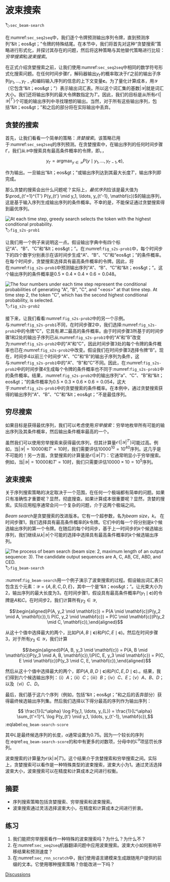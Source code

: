 # 波束搜索
:label:`sec_beam-search`

在:numref:`sec_seq2seq`中，我们逐个令牌预测输出序列令牌，直到预测序列“&lt；eos&gt；”令牌的特殊结尾。在本节中，我们将首先对这种“贪婪搜索”策略进行形式化，并探讨其存在的问题，然后将这种策略与其他替代策略进行比较：
*穷举搜索*和*波束搜索*。

在正式介绍贪婪搜索之前，让我们使用:numref:`sec_seq2seq`中相同的数学符号形式化搜索问题。在任何时间步骤$t'$，解码器输出$y_{t'}$的概率取决于$t'$之前的输出子序列$y_1, \ldots, y_{t'-1}$和编码输入序列的信息的上下文变量$\mathbf{c}$。为了量化计算成本，用$\mathcal{Y}$（它包含“&lt；eos&gt；”）表示输出词汇表。所以这个词汇集的基数$\left|\mathcal{Y}\right|$就是词汇大小。我们还将输出序列的最大令牌数指定为$T'$。因此，我们的目标是从所有$\mathcal{O}(\left|\mathcal{Y}\right|^{T'})$个可能的输出序列中寻找理想的输出。当然，对于所有这些输出序列，包括“&lt；eos&gt；”和之后的部分将在实际输出中丢弃。

## 贪婪的搜索

首先，让我们看看一个简单的策略：*贪婪搜索*。该策略已用于:numref:`sec_seq2seq`的序列预测。在贪婪搜索中，在输出序列的任何时间步骤$t'$，我们从$\mathcal{Y}$中搜索具有最高条件概率的令牌，即。，

$$y_{t'} = \operatorname*{argmax}_{y \in \mathcal{Y}} P(y \mid y_1, \ldots, y_{t'-1}, \mathbf{c}),$$

作为输出。一旦输出“&lt；eos&gt；”或输出序列达到其最大长度$T'$，输出序列即完成。

那么贪婪的搜索会出什么问题呢？实际上，*最优序列*应该是最大值为$\prod_{t'=1}^{T'} P(y_{t'} \mid y_1, \ldots, y_{t'-1}, \mathbf{c})$的输出序列，这是基于输入序列生成输出序列的条件概率。不幸的是，不能保证通过贪婪搜索得到最优序列。

![At each time step, greedy search selects the token with the highest conditional probability.](../img/s2s-prob1.svg)
:label:`fig_s2s-prob1`

让我们用一个例子来说明这一点。假设输出字典中有四个标记“A”、“B”、“C”和“&lt；eos&gt；”。在:numref:`fig_s2s-prob1`中，每个时间步下的四个数字分别表示在该时间步生成“A”、“B”、“C”和“eos&gt；”的条件概率。在每个时间步，贪婪搜索选择具有最高条件概率的令牌。因此，将在:numref:`fig_s2s-prob1`中预测输出序列“A”、“B”、“C”和“&lt；eos&gt；”。这个输出序列的条件概率是$0.5\times0.4\times0.4\times0.6 = 0.048$。

![The four numbers under each time step represent the conditional probabilities of generating "A", "B", "C", and "&lt;eos&gt;" at that time step.  At time step 2, the token "C", which has the second highest conditional probability, is selected.](../img/s2s-prob2.svg)
:label:`fig_s2s-prob2`

接下来，让我们看看:numref:`fig_s2s-prob2`中的另一个示例。与:numref:`fig_s2s-prob1`不同，在时间步骤2中，我们选择:numref:`fig_s2s-prob2`中的令牌“C”，它具有*第二*最高的条件概率。由于时间步骤3所基于的时间步骤1和2处的输出子序列已从:numref:`fig_s2s-prob1`中的“A”和“B”改变为:numref:`fig_s2s-prob2`中的“A”和“C”，因此时间步骤3处的每个令牌的条件概率也已在:numref:`fig_s2s-prob2`中改变。假设我们在时间步骤3选择令牌“B”。现在，时间步4以前三个时间步“A”、“C”和“B”的输出子序列为条件，这与:numref:`fig_s2s-prob1`中的“A”、“B”和“C”不同。因此，在:numref:`fig_s2s-prob2`中的时间步骤4生成每个令牌的条件概率也不同于:numref:`fig_s2s-prob1`中的条件概率。结果，:numref:`fig_s2s-prob2`中的输出序列“a”、“C”、“B”和“&lt；eos&gt；”的条件概率为$0.5\times0.3 \times0.6\times0.6=0.054$，这大于:numref:`fig_s2s-prob1`中的贪婪搜索的条件概率。在本例中，通过贪婪搜索获得的输出序列“A”、“B”、“C”和“&lt；eos&gt；”不是最佳序列。

## 穷尽搜索

如果目标是获得最优序列，我们可以考虑使用*穷举搜索*：穷举地枚举所有可能的输出序列及其条件概率，然后输出条件概率最高的一个。

虽然我们可以使用穷举搜索来获得最优序列，但其计算量$\mathcal{O}(\left|\mathcal{Y}\right|^{T'})$可能过高。例如，当$|\mathcal{Y}|=10000$和$T'=10$时，我们需要评估$10000^{10} = 10^{40}$序列。这几乎是不可能的！另一方面，贪婪搜索的计算量是$\mathcal{O}(\left|\mathcal{Y}\right|T')$：它通常明显小于穷举搜索。例如，当$|\mathcal{Y}|=10000$和$T'=10$时，我们只需要评估$10000\times10=10^5$序列。

## 波束搜索

关于序列搜索策略的决定取决于一个范围，在任何一个极端都有简单的问题。如果只有准确性才重要呢？显然，彻底搜查。如果计算成本很重要呢？显然，贪婪的搜索。实际应用程序通常会问一个复杂的问题，介于这两个极端之间。

*Beam search*是贪婪搜索的改进版本。它有一个超参数，名为*beam size*，$k$。
在时间步骤1，我们选择具有最高条件概率的$k$令牌。它们中的每一个将分别是$k$个候选输出序列的第一个令牌。在随后的每个时间步，基于上一时间步的$k$个候选输出序列，我们继续从$k\left|\mathcal{Y}\right|$个可能的选择中选择具有最高条件概率的$k$个候选输出序列。

![The process of beam search (beam size: 2, maximum length of an output sequence: 3). The candidate output sequences are $A$, $C$, $AB$, $CE$, $ABD$, and $CED$.](../img/beam-search.svg)
:label:`fig_beam-search`

:numref:`fig_beam-search`用一个例子演示了波束搜索的过程。假设输出词汇表只包含五个元素：$\mathcal{Y} = \{A, B, C, D, E\}$，其中一个是“&lt；eos&gt；”。让光束大小为2，输出序列的最大长度为3。在时间步骤1，假设具有最高条件概率$P(y_1 \mid \mathbf{c})$的令牌是$A$和$C$。在时间步2，我们计算所有$y_2 \in \mathcal{Y},$

$$\begin{aligned}P(A, y_2 \mid \mathbf{c}) = P(A \mid \mathbf{c})P(y_2 \mid A, \mathbf{c}),\\ P(C, y_2 \mid \mathbf{c}) = P(C \mid \mathbf{c})P(y_2 \mid C, \mathbf{c}),\end{aligned}$$  

从这十个值中选择最大的两个，比如$P(A, B \mid \mathbf{c})$和$P(C, E \mid \mathbf{c})$。然后在时间步骤3，对于所有$y_3 \in \mathcal{Y}$，我们计算

$$\begin{aligned}P(A, B, y_3 \mid \mathbf{c}) = P(A, B \mid \mathbf{c})P(y_3 \mid A, B, \mathbf{c}),\\P(C, E, y_3 \mid \mathbf{c}) = P(C, E \mid \mathbf{c})P(y_3 \mid C, E, \mathbf{c}),\end{aligned}$$ 

然后从这十个值中选择最大的两个，即$P(A, B, D \mid \mathbf{c})$和$P(C, E, D \mid  \mathbf{c}).$。结果，我们得到六个候选输出序列：（i）$A$；（ii）$C$；（iii）$B$；（iv）$C$、$E$；（v）$A$、$B$、$D$；以及（vi）$C$、$D$。

最后，我们基于这六个序列（例如，包括“&lt；eos&gt；”和之后的丢弃部分）获得最终候选输出序列集。然后我们选择以下得分最高的序列作为输出序列：

$$ \frac{1}{L^\alpha} \log P(y_1, \ldots, y_{L}) = \frac{1}{L^\alpha} \sum_{t'=1}^L \log P(y_{t'} \mid y_1, \ldots, y_{t'-1}, \mathbf{c}),$$
:eqlabel:`eq_beam-search-score`

其中$L$是最终候选序列的长度，$\alpha$通常设置为0.75。因为一个较长的序列在:eqref:`eq_beam-search-score`的和中有更多的对数项，分母中的$L^\alpha$项惩罚长序列。

波束搜索的计算量为$\mathcal{O}(k\left|\mathcal{Y}\right|T')$。这个结果介于贪婪搜索和穷举搜索之间。实际上，贪婪搜索可以看作是一种特殊类型的波束搜索，波束大小为1。通过灵活选择波束大小，波束搜索可以在精度和计算成本之间进行权衡。

## 摘要

* 序列搜索策略包括贪婪搜索、穷举搜索和波束搜索。
* 波束搜索通过灵活选择波束大小，在精度和计算成本之间进行折衷。

## 练习

1. 我们能把穷举搜索看作一种特殊的波束搜索吗？为什么？为什么不？
1. 在:numref:`sec_seq2seq`机器翻译问题中应用波束搜索。波束大小如何影响平移结果和预测速度？
1. 在:numref:`sec_rnn_scratch`中，我们使用语言建模来生成跟随用户提供的前缀的文本。它使用哪种搜索策略？你能改进一下吗？

[Discussions](https://discuss.d2l.ai/t/338)

